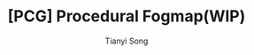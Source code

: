 ---
layout: post
title: "[PCG] Procedural Fogmap(WIP)"
author: "Tianyi Song"
categories: worklog
tags: [pcg,fogmap]
image: 2023-11-15-procedural-fogmap\PF_01.png
---